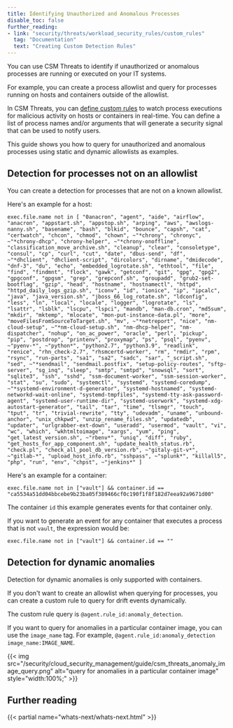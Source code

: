 ```yaml
---
title: Identifying Unauthorized and Anomalous Processes
disable_toc: false
further_reading:
- link: "security/threats/workload_security_rules/custom_rules"
  tag: "Documentation"
  text: "Creating Custom Detection Rules"
---
```


You can use CSM Threats to identify if unauthorized or anomalous processes are running or executed on your IT systems.

For example, you can create a process allowlist and query for processes running on hosts and containers outside of the allowlist. 

In CSM Threats, you can [define custom rules][1] to watch process executions for malicious activity on hosts or containers in real-time. You can define a list of process names and/or arguments that will generate a security signal that can be used to notify users.

This guide shows you how to query for unauthorized and anomalous processes using static and dynamic allowlists as examples.

## Detection for processes not on an allowlist

You can create a detection for processes that are not on a known allowlist.

Here's an example for a host:

```shell
exec.file.name not in [ "0anacron", "agent", "aide", "airflow", "anacron", "appstart.sh", "appstop.sh", "arping", "aws", "awslogs-nanny.sh", "basename", "bash", "blkid", "bounce", "capsh", "cat", "certwatch", "chcon", "chmod", "chown", ~"*chrony", "chronyc", ~"*chrony-dhcp", "chrony-helper", ~"*chrony-onoffline", "classification_move_archive.sh", "cleanup", "clear", "consoletype", "consul", "cp", "curl", "cut", "date", "dbus-send", "df", ~"*dhclient", "dhclient-script", "dircolors", "dirname", "dmidecode", "dnf-3", "du", "echo", "embedded_logrotate.sh", "ethtool", "file", "find", "findmnt", "flock", "gawk", "getconf", "git", "gpg", "gpg2", "gpgconf", "gpgsm", "grep", "grepconf.sh", "groupadd", "grub2-set-bootflag", "gzip", "head", "hostname", "hostnamectl", "httpd", "httpd_daily_logs_gzip.sh", "iconv", "id", "ionice", "ip", "ipcalc", "java", "java_version.sh", "jboss_66_log_rotate.sh", "ldconfig", "less", "ln", "local", "locale", "logger", "logrotate", "ls", "lsattr", "lsblk", "lscpu", "lspci", "mandb", "man-db.cron", "md5sum", "mkdir", "mktemp", "mlocate", "mon-put-instance-data.pl", "more", "moveFilesFromSourceToTarget.sh", "mv", ~"*netreport", "nice", "nm-cloud-setup", ~"*nm-cloud-setup.sh", "nm-dhcp-helper", "nm-dispatcher", "nohup", "on_ac_power", "oracle", "perl", "pickup", "pip", "postdrop", "printenv", "proxymap", "ps", "psql", "pyenv", ~"pyenv-*", ~"python*", "python2.7", "python3.9", "readlink", "renice", "rhn_check-2.7", "rhsmcertd-worker", "rm", "rmdir", "rpm", "rsync", "run-parts", "sa1", "sa2", "sadc", "sar", "_script.sh", "sed", ~"*sendmail", "sendmail.postfix", "setup-policy-routes", "sftp-server", "sg_inq", "sleep", "smtp", "smtpd", "snowsql", "sort", "sqlite3", "ssh", "sshd", "ssm-document-worker", "ssm-session-worker", "stat", "su", "sudo", "systemctl", "systemd", "systemd-coredump", ~"*systemd-environment-d-generator", "systemd-hostnamed", "systemd-networkd-wait-online", "systemd-tmpfiles", "systemd-tty-ask-password-agent", "systemd-user-runtime-dir", "systemd-userwork", "systemd-xdg-autostart-generator", "tail", "tar", "time", "tlsmgr", "touch", "tput", "tr", "trivial-rewrite", "tty", "udevadm", "uname", "unbound-anchor", "unix_chkpwd", "unzip_rename_files.sh", "updatedb", "updater", "urlgrabber-ext-down", "useradd", "usermod", "vault", "vi", "wc", "which", "wkhtmltoimage", "xargs", "yum", "ping", "get_latest_version.sh", ~"rbenv*", "uniq", "diff", "ruby", "get_hosts_for_app_component.sh", "update_health_status.rb", "check.pl", "check_all_pool_db_version.rb", ~"gitaly-git-v*", ~"gitlab-*", "upload_host_info.rb", "sshpass", ~"splunk*", "killall5", "php", "run", "env", "chpst", ~"jenkins*" ]
```

Here's an example for a container:

```shell
exec.file.name not in ["vault"] && container.id == "ca5534a51dd04bbcebe9b23ba05f389466cf0c190f1f8f182d7eea92a9671d00"
```

The container `id` this example generates events for that container only.

If you want to generate an event for any container that executes a process that is not `vault`, the expression would be:

```shell
exec.file.name not in ["vault"] && container.id == ""
```

## Detection for dynamic anomalies

<div class="alert alert-info">Detection for dynamic anomalies is only supported with containers.</div>

If you don't want to create an allowlist when querying for processes, you can create a custom rule to query for drift events dynamically.

The custom rule query is `@agent.rule_id:anomaly_detection`. 

If you want to query for anomalies in a particular container image, you can use the `image_name` tag. For example, `@agent.rule_id:anomaly_detection image_name:IMAGE_NAME`.

{{< img src="/security/cloud_security_management/guide/csm_threats_anomaly_image_query.png" alt="query for anomalies in a particular container image" style="width:100%;" >}}

## Further reading

{{< partial name="whats-next/whats-next.html" >}}

[1]: /security/threats/workload_security_rules/custom_rules
